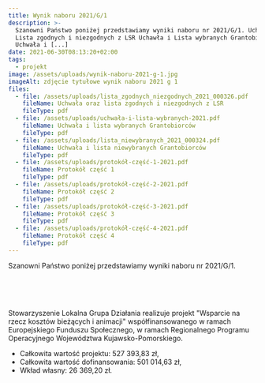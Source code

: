 ```yaml
---
title: Wynik naboru 2021/G/1
description: >-
  Szanowni Państwo poniżej przedstawiamy wyniki naboru nr 2021/G/1. Uchwała oraz
  Lista zgodnych i niezgodnych z LSR Uchawła i Lista wybranych Grantobiorców
  Uchwała i [...]
date: 2021-06-30T08:13:20+02:00
tags:
  - projekt
image: /assets/uploads/wynik-naboru-2021-g-1.jpg
imageAlt: zdjęcie tytułowe wynik naboru 2021 g 1
files:
  - file: /assets/uploads/lista_zgodnych_niezgodnych_2021_000326.pdf
    fileName: Uchwała oraz lista zgodnych i niezgodnych z LSR
    fileType: pdf
  - file: /assets/uploads/uchwała-i-lista-wybranych-2021.pdf
    fileName: Uchwała i lista wybranych Grantobiorców
    fileType: pdf
  - file: /assets/uploads/lista_niewybranych_2021_000324.pdf
    fileName: Uchwała i lista niewybranych Grantobiorców
    fileType: pdf
  - file: /assets/uploads/protokół-część-1-2021.pdf
    fileName: Protokół część 1
    fileType: pdf
  - file: /assets/uploads/protokół-część-2-2021.pdf
    fileName: Protokół część 2
    fileType: pdf
  - file: /assets/uploads/protokół-część-3-2021.pdf
    fileName: Protokół część 3
    fileType: pdf
  - file: /assets/uploads/protokół-część-4-2021.pdf
    fileName: Protokół część 4
    fileType: pdf
---
```

Szanowni Państwo poniżej przedstawiamy wyniki naboru nr 2021/G/1.

<br>

<br>

<br>

Stowarzyszenie Lokalna Grupa Działania realizuje projekt "Wsparcie na rzecz kosztów bieżących i animacji" współfinansowanego w ramach Europejskiego Funduszu Społecznego, w ramach Regionalnego Programu Operacyjnego Województwa Kujawsko-Pomorskiego.

* Całkowita wartość projektu: 527 393,83 zł,
* Całkowita wartość dofinansowania: 501 014,63 zł,
* Wkład własny: 26 369,20 zł.
